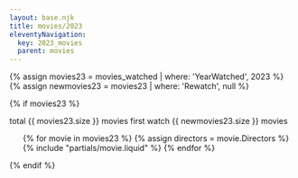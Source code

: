 ```yaml
---
layout: base.njk
title: movies/2023
eleventyNavigation:
  key: 2023_movies
  parent: movies
---
```


{% assign movies23 = movies_watched | where: 'YearWatched', 2023 %}
{% assign newmovies23 = movies23 | where: 'Rewatch', null %}

{% if movies23 %}

<div class="grid two-col-flex">
  <div class="grid">
    <span class="label">total</span>
    <span>{{ movies23.size }} movies</span>
    <span class="label">first watch</span>
    <span>{{ newmovies23.size }} movies</span>
  </div>
</div>
<p></p>

<ul class="log">
  {% for movie in movies23 %}
  {% assign directors = movie.Directors %}
  {% include "partials/movie.liquid" %}
  {% endfor %}
</ul>
{% endif %}
